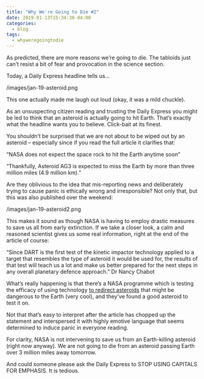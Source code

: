 ```yaml
---
title: "Why We're Going to Die #2"
date: 2019-01-13T15:34:30-04:00
categories:
  - blog
tags:
  - whyweregoingtodie
---
```



As predicted, there are more reasons we’re going to die. The tabloids just can’t resist a bit of fear and provocation in the science section.

Today, a Daily Express headline tells us…

/images/jan-19-asteroid.png

This one actually made me laugh out loud (okay, it was a mild chuckle).

As an unsuspecting citizen reading and trusting the Daily Express you might be led to think that an asteroid is actually going to hit Earth. That’s exactly what the headline wants you to believe. Click-bait at its finest.

You shouldn’t be surprised that we are not about to be wiped out by an asteroid – especially since if you read the full article it clarifies that:

“NASA does not expect the space rock to hit the Earth anytime soon”

“Thankfully, Asteroid AG3 is expected to miss the Earth by more than three million miles (4.9 million km).”

Are they oblivious to the idea that mis-reporting news and deliberately trying to cause panic is ethically wrong and irresponsible? Not only that, but this was also published over the weekend:

/images/jan-19-asteroid2.png

This makes it sound as though NASA is having to employ drastic measures to save us all from early extinction. If we take a closer look, a calm and reasoned scientist gives us some real information, right at the end of the article of course:

“Since DART is the first test of the kinetic impactor technology applied to a target that resembles the type of asteroid it would be used for, the results of that test will teach us a lot and make us better prepared for the next steps in any overall planetary defence approach.” Dr Nancy Chabot

What’s really happening  is that there’s a NASA programme which is testing the efficacy of using technology [to redirect asteroids](https://www.nasa.gov/planetarydefense/dart) that might be dangerous to the Earth (very cool), and they’ve found a good asteroid to test it on.

Not that that’s easy to interpret after the article has chopped up the statement and interspersed it with highly emotive language that seems determined to induce panic in everyone reading.

For clarity, NASA is not intervening to save us from an Earth-killing asteroid (right now anyway). We are not going to die from an asteroid passing Earth over 3 million miles away tomorrow. 

And could someone please ask the Daily Express to STOP USING CAPITALS FOR EMPHASIS. It is tedious.
